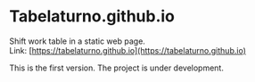 # Tabelaturno.github.io
Shift work table in a static web page. <br>
Link: [https://tabelaturno.github.io](https://tabelaturno.github.io)

This is the first version. The project is under development.
